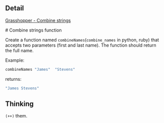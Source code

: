 ## Detail

[Grasshopper - Combine strings](https://www.codewars.com/kata/grasshopper-combine-strings)

\# Combine strings function

Create a function named `combineNames`(`combine_names` in python, ruby) that accepts two parameters (first and last name). The function should return the full name.

Example: 

```haskell
combineNames "James"  "Stevens"
```

returns:

```haskell
"James Stevens"
```

## Thinking

`(++)` them.